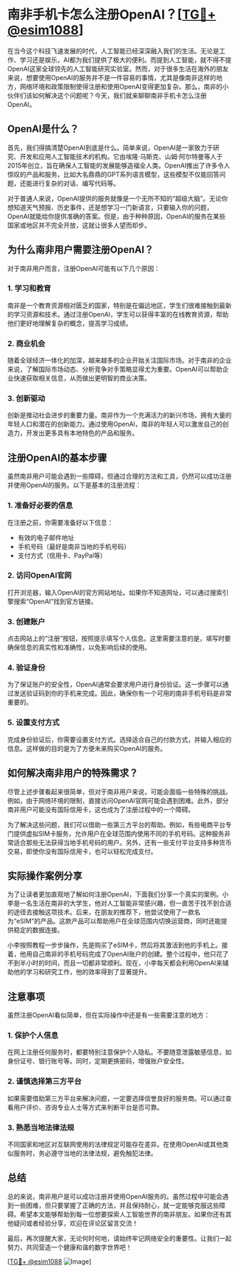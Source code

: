 # 南非手机卡怎么注册OpenAI？[[TG💪+ @esim1088](https://t.me/s/esim1088)]

在当今这个科技飞速发展的时代，人工智能已经深深融入我们的生活。无论是工作、学习还是娱乐，AI都为我们提供了极大的便利。而提到人工智能，就不得不提OpenAI这家全球领先的人工智能研究实验室。然而，对于很多生活在海外的朋友来说，想要使用OpenAI的服务并不是一件容易的事情，尤其是像南非这样的地方，网络环境和政策限制使得注册和使用OpenAI变得更加复杂。那么，南非的小伙伴们该如何解决这个问题呢？今天，我们就来聊聊南非手机卡怎么注册OpenAI。

## OpenAI是什么？

首先，我们得搞清楚OpenAI到底是什么。简单来说，OpenAI是一家致力于研究、开发和应用人工智能技术的机构。它由埃隆·马斯克、山姆·阿尔特曼等人于2015年创立，旨在确保人工智能的发展能够造福全人类。OpenAI推出了许多令人惊叹的产品和服务，比如大名鼎鼎的GPT系列语言模型，这些模型不仅能回答问题，还能进行复杂的对话、编写代码等。

对于普通人来说，OpenAI提供的服务就像是一个无所不知的“超级大脑”。无论你想知道天气预报、历史事件，还是想学习一门新语言，只要输入你的问题，OpenAI就能给你提供准确的答案。但是，由于种种原因，OpenAI的服务在某些国家或地区并不完全开放，这就让很多人望而却步。

## 为什么南非用户需要注册OpenAI？

对于南非用户而言，注册OpenAI可能有以下几个原因：

### 1. 学习和教育

南非是一个教育资源相对匮乏的国家，特别是在偏远地区，学生们很难接触到最新的学习资源和技术。通过注册OpenAI，学生可以获得丰富的在线教育资源，帮助他们更好地理解复杂的概念，提高学习成绩。

### 2. 商业机会

随着全球经济一体化的加深，越来越多的企业开始关注国际市场。对于南非的企业来说，了解国际市场动态、分析竞争对手策略显得尤为重要。OpenAI可以帮助企业快速获取相关信息，从而做出更明智的商业决策。

### 3. 创新驱动

创新是推动社会进步的重要力量。南非作为一个充满活力的新兴市场，拥有大量的年轻人口和潜在的创新能力。通过使用OpenAI，南非的年轻人可以激发自己的创造力，开发出更多具有本地特色的产品和服务。

## 注册OpenAI的基本步骤

虽然南非用户可能会遇到一些障碍，但通过合理的方法和工具，仍然可以成功注册并使用OpenAI的服务。以下是基本的注册流程：

### 1. 准备好必要的信息

在注册之前，你需要准备好以下信息：
- 有效的电子邮件地址
- 手机号码（最好是南非当地的手机号码）
- 支付方式（信用卡、PayPal等）

### 2. 访问OpenAI官网

打开浏览器，输入OpenAI的官方网站地址。如果你不知道网址，可以通过搜索引擎搜索“OpenAI”找到官方链接。

### 3. 创建账户

点击网站上的“注册”按钮，按照提示填写个人信息。这里需要注意的是，填写时要确保信息的真实性和准确性，以免影响后续的使用。

### 4. 验证身份

为了保证账户的安全性，OpenAI通常会要求用户进行身份验证。这一步骤可以通过发送验证码到你的手机来完成。因此，确保你有一个可用的南非手机号码是非常重要的。

### 5. 设置支付方式

完成身份验证后，你需要设置支付方式。选择适合自己的付款方式，并输入相应的信息。这样做的目的是为了方便未来购买OpenAI的服务。

## 如何解决南非用户的特殊需求？

尽管上述步骤看起来很简单，但对于南非用户来说，可能会面临一些特殊的挑战。例如，由于网络环境的限制，直接访问OpenAI官网可能会遇到困难。此外，部分南非用户可能没有国际信用卡，这也成为了注册过程中的一个障碍。

为了解决这些问题，我们可以借助一些第三方平台的帮助。例如，有些电商平台专门提供虚拟SIM卡服务，允许用户在全球范围内使用不同的手机号码。这种服务非常适合那些无法获得当地手机号码的用户。另外，还有一些支付平台支持多种货币交易，即使你没有国际信用卡，也可以轻松完成支付。

## 实际操作案例分享

为了让读者更加直观地了解如何注册OpenAI，下面我们分享一个真实的案例。小李是一名生活在南非的大学生，他对人工智能非常感兴趣，但一直苦于找不到合适的途径去接触这项技术。后来，在朋友的推荐下，他尝试使用了一款名为“eSIM”的产品。这款产品可以帮助用户在全球范围内切换运营商，同时还能提供稳定的数据连接。

小李按照教程一步步操作，先是购买了eSIM卡，然后将其激活到他的手机上。接着，他用自己南非的手机号码完成了OpenAI账户的创建。整个过程中，他只花了不到半小时的时间，而且一切都非常顺利。现在，小李每天都会利用OpenAI来辅助他的学习和研究工作，他的效率得到了显著提升。

## 注意事项

虽然注册OpenAI看似简单，但在实际操作中还是有一些需要注意的地方：

### 1. 保护个人信息

在网上注册任何服务时，都要特别注意保护个人隐私。不要随意泄露敏感信息，如身份证号、银行账号等。同时，定期更换密码，增强账户安全性。

### 2. 谨慎选择第三方平台

如果需要借助第三方平台来解决问题，一定要选择信誉良好的服务商。可以通过查看用户评价、咨询专业人士等方式来判断平台是否可靠。

### 3. 熟悉当地法律法规

不同国家和地区对互联网使用的法律规定可能存在差异。在使用OpenAI或其他类似服务时，务必遵守当地的法律法规，避免触犯法律。

## 总结

总的来说，南非用户是可以成功注册并使用OpenAI服务的。虽然过程中可能会遇到一些困难，但只要掌握了正确的方法，并且保持耐心，就一定能够克服这些障碍。希望本文能够帮助到每一位想要探索人工智能世界的南非朋友。如果你还有其他疑问或者经验分享，欢迎在评论区留言交流！

最后，再次提醒大家，无论何时何地，请始终牢记网络安全的重要性。让我们一起努力，共同营造一个健康和谐的数字世界吧！

[[TG💪+ @esim1088](https://t.me/s/esim1088) ![Image](https://i.postimg.cc/4NQfJmqS/Snipaste-2025-05-13-00-14-12.png)]